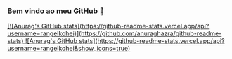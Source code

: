 ### Bem vindo ao meu GitHub 👋

<div>
  <a href="https://github.com/rangelkohei">
  [![Anurag's GitHub stats](https://github-readme-stats.vercel.app/api?username=rangelkohei)](https://github.com/anuraghazra/github-readme-stats)
  ![Anurag's GitHub stats](https://github-readme-stats.vercel.app/api?username=rangelkohei&show_icons=true)
</div>
